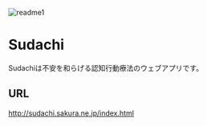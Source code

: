 ![readme1](https://user-images.githubusercontent.com/67347289/132198217-9f3c058e-5948-4d96-92c3-d43062ae396e.png)
<h1>Sudachi</h1>
<p>Sudachiは不安を和らげる認知行動療法のウェブアプリです。</p>

<h2>URL</h2>
<a href="http://sudachi.sakura.ne.jp/index.html">http://sudachi.sakura.ne.jp/index.html</a>
